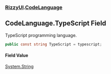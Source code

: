 ### [RizzyUI](RizzyUI 'RizzyUI').[CodeLanguage](RizzyUI.CodeLanguage 'RizzyUI.CodeLanguage')

## CodeLanguage.TypeScript Field

TypeScript programming language.

```csharp
public const string TypeScript = typescript;
```

#### Field Value
[System.String](https://docs.microsoft.com/en-us/dotnet/api/System.String 'System.String')